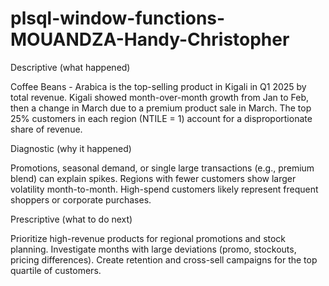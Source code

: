 # plsql-window-functions-MOUANDZA-Handy-Christopher

Descriptive (what happened)

Coffee Beans - Arabica is the top-selling product in Kigali in Q1 2025 by total revenue.
Kigali showed month-over-month growth from Jan to Feb, then a change in March due to a premium product sale in March.
The top 25% customers in each region (NTILE = 1) account for a disproportionate share of revenue.

Diagnostic (why it happened)

Promotions, seasonal demand, or single large transactions (e.g., premium blend) can explain spikes.
Regions with fewer customers show larger volatility month-to-month.
High-spend customers likely represent frequent shoppers or corporate purchases.

Prescriptive (what to do next)

Prioritize high-revenue products for regional promotions and stock planning.
Investigate months with large deviations (promo, stockouts, pricing differences).
Create retention and cross-sell campaigns for the top quartile of customers.
